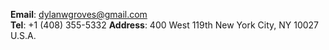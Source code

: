__Email__: [dylanwgroves@gmail.com](dylanwgroves@gmail.com)  
__Tel__: +1 (408) 355-5332
__Address__:  400 West 119th
New York City, NY 10027
U.S.A.  

